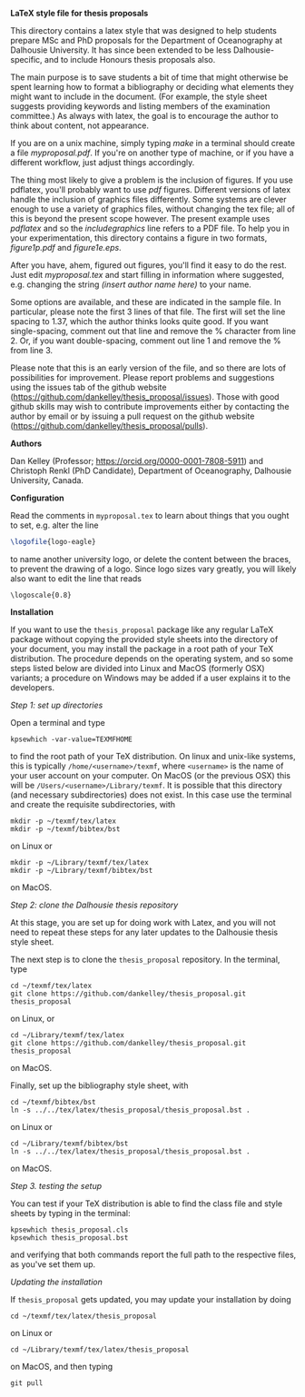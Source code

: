 **LaTeX style file for thesis proposals**

This directory contains a latex style that was designed to help students
prepare MSc and PhD proposals for the Department of Oceanography at Dalhousie
University. It has since been extended to be less Dalhousie-specific, and to
include Honours thesis proposals also.

The main purpose is to save students a bit of time that might otherwise be
spent learning how to format a bibliography or deciding what elements they
might want to include in the document. (For example, the style sheet suggests
providing keywords and listing members of the examination committee.) As always
with latex, the goal is to encourage the author to think about content, not
appearance.

If you are on a unix machine, simply typing *make* in a terminal should create
a file *myproposal.pdf*. If you're on another type of machine, or if you have a
different workflow, just adjust things accordingly.

The thing most likely to give a problem is the inclusion of figures. If you use
pdflatex, you'll probably want to use *pdf* figures.  Different versions of
latex handle the inclusion of graphics files differently. Some systems are
clever enough to use a variety of graphics files, without changing the tex
file; all of this is beyond the present scope however.  The present example
uses *pdflatex* and so the *includegraphics* line refers to a PDF file. To help
you in your experimentation, this directory contains a figure in two formats,
*figure1p.pdf* and *figure1e.eps*.

After you have, ahem, figured out figures, you'll find it easy to do the rest.
Just edit *myproposal.tex* and start filling in information where suggested,
e.g. changing the string *(insert author name here)* to your name.

Some options are available, and these are indicated in the sample file. In
particular, please note the first 3 lines of that file.  The first will set the
line spacing to 1.37, which the author thinks looks quite good. If you want
single-spacing, comment out that line and remove the % character from line 2.
Or, if you want double-spacing, comment out line 1 and remove the % from line
3.

Please note that this is an early version of the file, and so there are lots of
possibilities for improvement. Please report problems and suggestions using the
issues tab of the github website
(https://github.com/dankelley/thesis_proposal/issues).  Those with good github
skills may wish to contribute improvements either by contacting the author by
email or by issuing a pull request on the github website
(https://github.com/dankelley/thesis_proposal/pulls).

**Authors**

Dan Kelley (Professor; https://orcid.org/0000-0001-7808-5911)
and
Christoph Renkl (PhD Candidate),
Department of Oceanography,
Dalhousie University, Canada.

**Configuration**

Read the comments in `myproposal.tex` to learn about things that you ought to
set, e.g. alter the line
```latex
\logofile{logo-eagle}
```
to name another university logo, or delete the content between the braces, to
prevent the drawing of a logo. Since logo sizes vary greatly, you will likely also
want to edit the line that reads
```latx
\logoscale{0.8}
```

**Installation**

If you want to use the `thesis_proposal` package like any regular LaTeX package without
copying the provided style sheets into the directory of your document, you may
install the package in a root path of your TeX distribution. The procedure
depends on the operating system, and so some steps listed below are divided
into Linux and MacOS (formerly OSX) variants; a procedure on Windows may be
added if a user explains it to the developers.

*Step 1: set up directories*

Open a terminal and type
```
kpsewhich -var-value=TEXMFHOME
```

to find the root path of your TeX distribution. On linux and unix-like systems,
this is typically `/home/<username>/texmf`, where `<username>` is the name of
your user account on your computer. On MacOS (or the previous OSX) this will be
`/Users/<username>/Library/texmf`.  It is possible that this directory (and
necessary subdirectories) does not exist. In this case use the terminal and
create the requisite subdirectories, with
```
mkdir -p ~/texmf/tex/latex
mkdir -p ~/texmf/bibtex/bst
```
on Linux or
```
mkdir -p ~/Library/texmf/tex/latex
mkdir -p ~/Library/texmf/bibtex/bst
```
on MacOS.


*Step 2: clone the Dalhousie thesis repository*

At this stage, you are set up for doing work with Latex, and you will not need
to repeat these steps for any later updates to the Dalhousie thesis style sheet.

The next step is to clone the `thesis_proposal` repository. In the terminal, type
```
cd ~/texmf/tex/latex
git clone https://github.com/dankelley/thesis_proposal.git thesis_proposal
```
on Linux, or 
```
cd ~/Library/texmf/tex/latex
git clone https://github.com/dankelley/thesis_proposal.git thesis_proposal
```
on MacOS.

Finally, set up the bibliography style sheet, with
```
cd ~/texmf/bibtex/bst
ln -s ../../tex/latex/thesis_proposal/thesis_proposal.bst .
```
on Linux or
```
cd ~/Library/texmf/bibtex/bst
ln -s ../../tex/latex/thesis_proposal/thesis_proposal.bst .
```
on MacOS.


*Step 3. testing the setup*

You can test if your TeX distribution is able to find the class file and style
sheets by typing in the terminal:
```
kpsewhich thesis_proposal.cls
kpsewhich thesis_proposal.bst
```
and verifying that both commands report the full path to the respective files,
as you've set them up.

*Updating the installation*

If `thesis_proposal` gets updated, you may update your installation by doing
```
cd ~/texmf/tex/latex/thesis_proposal
```
on Linux or
```
cd ~/Library/texmf/tex/latex/thesis_proposal
```
on MacOS, and then typing
```
git pull
```
